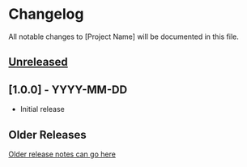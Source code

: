 # Changelog

All notable changes to [Project Name] will be documented in this file.

## [Unreleased](#unreleased)

## [1.0.0] - YYYY-MM-DD

- Initial release

## Older Releases

[Older release notes can go here](#older-releases)
